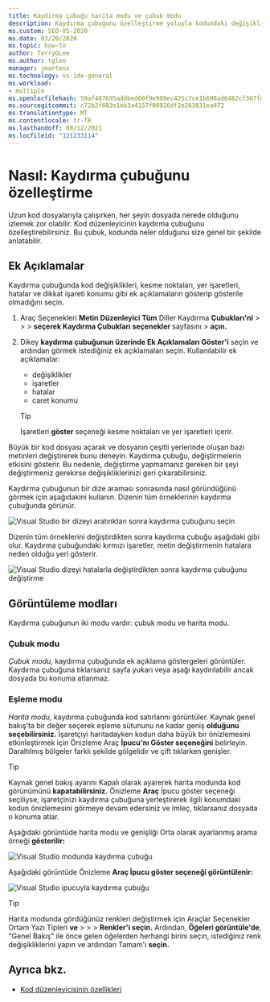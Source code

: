 ```yaml
---
title: Kaydırma çubuğu harita modu ve çubuk modu
description: Kaydırma çubuğunu özelleştirme yoluyla kodundaki değişiklikleri izlemenin yanı sıra Çubuk modu ve Harita modunu kullanmayı öğrenin.
ms.custom: SEO-VS-2020
ms.date: 03/20/2020
ms.topic: how-to
author: TerryGLee
ms.author: tglee
manager: jmartens
ms.technology: vs-ide-general
ms.workload:
- multiple
ms.openlocfilehash: 59af487695addbed60f9e908ec425c7ce1b698ad6482cf367fd00d5d09a2c9eb
ms.sourcegitcommit: c72b2f603e1eb3a4157f00926df2e263831ea472
ms.translationtype: MT
ms.contentlocale: tr-TR
ms.lasthandoff: 08/12/2021
ms.locfileid: "121233114"
---
```

# <a name="how-to-customize-the-scroll-bar"></a>Nasıl: Kaydırma çubuğunu özelleştirme

Uzun kod dosyalarıyla çalışırken, her şeyin dosyada nerede olduğunu izlemek zor olabilir. Kod düzenleyicinin kaydırma çubuğunu özelleştirebilirsiniz. Bu çubuk, kodunda neler olduğunu size genel bir şekilde anlatabilir.

## <a name="annotations"></a>Ek Açıklamalar

Kaydırma çubuğunda kod değişiklikleri, kesme noktaları, yer işaretleri, hatalar ve dikkat işareti konumu gibi ek açıklamaların gösterip gösterile olmadığını seçin.

   1. Araç Seçenekleri **Metin Düzenleyici Tüm** Diller Kaydırma **Çubukları'ni**  >    >    >  **seçerek Kaydırma Çubukları seçenekler** sayfasını  >  **açın.**

   2. Dikey **kaydırma çubuğunun üzerinde Ek Açıklamaları Göster'i** seçin ve ardından görmek istediğiniz ek açıklamaları seçin. Kullanılabilir ek açıklamalar:

      - değişiklikler
      - işaretler
      - hatalar
      - caret konumu

      > [!TIP]
      > İşaretleri **göster** seçeneği kesme noktaları ve yer işaretleri içerir.

Büyük bir kod dosyası açarak ve dosyanın çeşitli yerlerinde oluşan bazı metinleri değiştirerek bunu deneyin. Kaydırma çubuğu, değiştirmelerin etkisini gösterir. Bu nedenle, değiştirme yapmamanız gereken bir şeyi değiştirmeniz gerekirse değişikliklerinizi geri çıkarabilirsiniz.

Kaydırma çubuğunun bir dize araması sonrasında nasıl göründüğünü görmek için aşağıdakini kullanın. Dizenin tüm örneklerinin kaydırma çubuğunda görünür.

![Visual Studio bir dizeyi aratınktan sonra kaydırma çubuğunu seçin](../ide/media/enhancedscrollbarsearch.png)

Dizenin tüm örneklerini değiştirdikten sonra kaydırma çubuğu aşağıdaki gibi olur. Kaydırma çubuğundaki kırmızı işaretler, metin değiştirmenin hatalara neden olduğu yeri gösterir.

![Visual Studio dizeyi hatalarla değiştirdikten sonra kaydırma çubuğunu değiştirme](../ide/media/enhancedscrollbarreplace.png)

## <a name="display-modes"></a>Görüntüleme modları

Kaydırma çubuğunun iki modu vardır: çubuk modu ve harita modu.

### <a name="bar-mode"></a>Çubuk modu

*Çubuk modu,* kaydırma çubuğunda ek açıklama göstergeleri görüntüler. Kaydırma çubuğuna tıklarsanız sayfa yukarı veya aşağı kaydırılabilir ancak dosyada bu konuma atlanmaz.

### <a name="map-mode"></a>Eşleme modu

*Harita modu,* kaydırma çubuğunda kod satırlarını görüntüler. Kaynak genel bakış'ta bir değer seçerek eşleme sütununu ne kadar geniş **olduğunu seçebilirsiniz.** İşaretçiyi haritadayken kodun daha büyük bir önizlemesini etkinleştirmek için Önizleme Araç **İpucu'nı Göster seçeneğini** belirleyin. Daraltılmış bölgeler farklı şekilde gölgelidir ve çift tıklarken genişler.

> [!TIP]
> Kaynak genel bakış ayarını Kapalı olarak ayarerek harita modunda kod görünümünü **kapatabilirsiniz.**  Önizleme **Araç** İpucu göster seçeneği seçiliyse, işaretçinizi kaydırma çubuğuna yerleştirerek ilgili konumdaki kodun önizlemesini görmeye devam edersiniz ve imleç, tıklarsanız dosyada o konuma atlar.

Aşağıdaki görüntüde harita modu ve genişliği Orta olarak ayarlanmış arama örneği **gösterilir:**

![Visual Studio modunda kaydırma çubuğu](../ide/media/enhancedscrollbar.png)

Aşağıdaki görüntüde Önizleme **Araç İpucu göster seçeneği görüntülenir:**

![Visual Studio ipucuyla kaydırma çubuğu](../ide/media/enhancedscrollbarsearchtooltip.png)

> [!TIP]
> Harita modunda gördüğünüz renkleri değiştirmek için Araçlar Seçenekler Ortam Yazı Tipleri **ve**  >    >    >  **Renkler'i seçin.** Ardından, **Öğeleri görüntüle'de**, "Genel Bakış" ile önce gelen öğelerden herhangi birini seçin, istediğiniz renk değişikliklerini yapın ve ardından Tamam'ı **seçin.**

## <a name="see-also"></a>Ayrıca bkz.

- [Kod düzenleyicisinin özellikleri](../ide/writing-code-in-the-code-and-text-editor.md)

